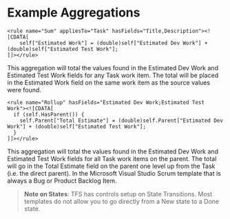 Example Aggregations
================================================

```
<rule name="Sum" appliesTo="Task" hasFields="Title,Description"><![CDATA[
    self["Estimated Work"] = (double)self["Estimated Dev Work"] + (double)self["Estimated Test Work"];
]]></rule>
```

This aggregation will total the values found in the Estimated Dev Work and Estimated Test Work fields for any Task work item.
The total will be placed in the Estimated Work field on the same work item as the source values were found.

```
<rule name="Rollup" hasFields="Estimated Dev Work;Estimated Test Work"><![CDATA[
  if (self.HasParent()) {
    self.Parent["Total Estimate"] = (double)self.Parent["Estimated Dev Work"] + (double)self["Estimated Test Work"];
  }
]]></rule>
```

This aggregation will total the values found in the Estimated Dev Work and Estimated Test Work fields for all Task work items on the parent.
The total will go in the Total Estimate field on the parent one level up from the Task (i.e. the direct parent).
In the Microsoft Visual Studio Scrum template that is always a Bug or Product Backlog Item. 

> **Note on States**: TFS has controls setup on State Transitions.
> Most templates do not allow you to go directly from a New state to a Done state.

